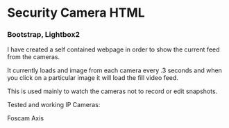 <h1>Security Camera HTML</h1>
<h3>Bootstrap, Lightbox2</h3>

I have created a self contained webpage in order to show the current feed from the cameras.

It currently loads and image from each camera every .3 seconds and when you click on a particular image it will load the fill video feed.

This is used mainly to watch the cameras not to record or edit snapshots.

Tested and working IP Cameras:

Foscam
Axis
